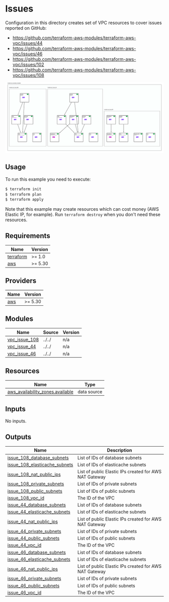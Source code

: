 # Issues

Configuration in this directory creates set of VPC resources to cover issues reported on GitHub:

- https://github.com/terraform-aws-modules/terraform-aws-vpc/issues/44
- https://github.com/terraform-aws-modules/terraform-aws-vpc/issues/46
- https://github.com/terraform-aws-modules/terraform-aws-vpc/issues/102
- https://github.com/terraform-aws-modules/terraform-aws-vpc/issues/108

[![Inkdrop Diagram](https://raw.githubusercontent.com/inkdrop-org/terraform-aws-vpc/master/diagrams/issues.svg)](https://tfmodules.inkdrop.ai/examples/issues)

## Usage

To run this example you need to execute:

```bash
$ terraform init
$ terraform plan
$ terraform apply
```

Note that this example may create resources which can cost money (AWS Elastic IP, for example). Run `terraform destroy` when you don't need these resources.

<!-- BEGINNING OF PRE-COMMIT-TERRAFORM DOCS HOOK -->
## Requirements

| Name | Version |
|------|---------|
| <a name="requirement_terraform"></a> [terraform](#requirement\_terraform) | >= 1.0 |
| <a name="requirement_aws"></a> [aws](#requirement\_aws) | >= 5.30 |

## Providers

| Name | Version |
|------|---------|
| <a name="provider_aws"></a> [aws](#provider\_aws) | >= 5.30 |

## Modules

| Name | Source | Version |
|------|--------|---------|
| <a name="module_vpc_issue_108"></a> [vpc\_issue\_108](#module\_vpc\_issue\_108) | ../../ | n/a |
| <a name="module_vpc_issue_44"></a> [vpc\_issue\_44](#module\_vpc\_issue\_44) | ../../ | n/a |
| <a name="module_vpc_issue_46"></a> [vpc\_issue\_46](#module\_vpc\_issue\_46) | ../../ | n/a |

## Resources

| Name | Type |
|------|------|
| [aws_availability_zones.available](https://registry.terraform.io/providers/hashicorp/aws/latest/docs/data-sources/availability_zones) | data source |

## Inputs

No inputs.

## Outputs

| Name | Description |
|------|-------------|
| <a name="output_issue_108_database_subnets"></a> [issue\_108\_database\_subnets](#output\_issue\_108\_database\_subnets) | List of IDs of database subnets |
| <a name="output_issue_108_elasticache_subnets"></a> [issue\_108\_elasticache\_subnets](#output\_issue\_108\_elasticache\_subnets) | List of IDs of elasticache subnets |
| <a name="output_issue_108_nat_public_ips"></a> [issue\_108\_nat\_public\_ips](#output\_issue\_108\_nat\_public\_ips) | List of public Elastic IPs created for AWS NAT Gateway |
| <a name="output_issue_108_private_subnets"></a> [issue\_108\_private\_subnets](#output\_issue\_108\_private\_subnets) | List of IDs of private subnets |
| <a name="output_issue_108_public_subnets"></a> [issue\_108\_public\_subnets](#output\_issue\_108\_public\_subnets) | List of IDs of public subnets |
| <a name="output_issue_108_vpc_id"></a> [issue\_108\_vpc\_id](#output\_issue\_108\_vpc\_id) | The ID of the VPC |
| <a name="output_issue_44_database_subnets"></a> [issue\_44\_database\_subnets](#output\_issue\_44\_database\_subnets) | List of IDs of database subnets |
| <a name="output_issue_44_elasticache_subnets"></a> [issue\_44\_elasticache\_subnets](#output\_issue\_44\_elasticache\_subnets) | List of IDs of elasticache subnets |
| <a name="output_issue_44_nat_public_ips"></a> [issue\_44\_nat\_public\_ips](#output\_issue\_44\_nat\_public\_ips) | List of public Elastic IPs created for AWS NAT Gateway |
| <a name="output_issue_44_private_subnets"></a> [issue\_44\_private\_subnets](#output\_issue\_44\_private\_subnets) | List of IDs of private subnets |
| <a name="output_issue_44_public_subnets"></a> [issue\_44\_public\_subnets](#output\_issue\_44\_public\_subnets) | List of IDs of public subnets |
| <a name="output_issue_44_vpc_id"></a> [issue\_44\_vpc\_id](#output\_issue\_44\_vpc\_id) | The ID of the VPC |
| <a name="output_issue_46_database_subnets"></a> [issue\_46\_database\_subnets](#output\_issue\_46\_database\_subnets) | List of IDs of database subnets |
| <a name="output_issue_46_elasticache_subnets"></a> [issue\_46\_elasticache\_subnets](#output\_issue\_46\_elasticache\_subnets) | List of IDs of elasticache subnets |
| <a name="output_issue_46_nat_public_ips"></a> [issue\_46\_nat\_public\_ips](#output\_issue\_46\_nat\_public\_ips) | List of public Elastic IPs created for AWS NAT Gateway |
| <a name="output_issue_46_private_subnets"></a> [issue\_46\_private\_subnets](#output\_issue\_46\_private\_subnets) | List of IDs of private subnets |
| <a name="output_issue_46_public_subnets"></a> [issue\_46\_public\_subnets](#output\_issue\_46\_public\_subnets) | List of IDs of public subnets |
| <a name="output_issue_46_vpc_id"></a> [issue\_46\_vpc\_id](#output\_issue\_46\_vpc\_id) | The ID of the VPC |
<!-- END OF PRE-COMMIT-TERRAFORM DOCS HOOK -->
